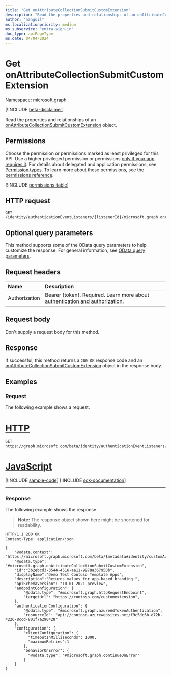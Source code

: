 ```yaml
---
title: "Get onAttributeCollectionSubmitCustomExtension"
description: "Read the properties and relationships of an onAttributeCollectionSubmitCustomExtension object."
author: "nanguil"
ms.localizationpriority: medium
ms.subservice: "entra-sign-in"
doc_type: apiPageType
ms.date: 04/04/2024
---
```


# Get onAttributeCollectionSubmitCustomExtension

Namespace: microsoft.graph

[!INCLUDE [beta-disclaimer](../../includes/beta-disclaimer.md)]

Read the properties and relationships of an [onAttributeCollectionSubmitCustomExtension](../resources/onattributecollectionsubmitcustomextension.md) object.

## Permissions

Choose the permission or permissions marked as least privileged for this API. Use a higher privileged permission or permissions [only if your app requires it](/graph/permissions-overview#best-practices-for-using-microsoft-graph-permissions). For details about delegated and application permissions, see [Permission types](/graph/permissions-overview#permission-types). To learn more about these permissions, see the [permissions reference](/graph/permissions-reference).

<!-- { "blockType": "permissions", "name": "onattributecollectionsubmitcustomextension_get" } -->
[!INCLUDE [permissions-table](../includes/permissions/onattributecollectionsubmitcustomextension-get-permissions.md)]

## HTTP request

<!-- {
  "blockType": "ignored"
}
-->
``` http
GET /identity/authenticationEventListeners/{listenerId}/microsoft.graph.onAttributeCollectionSubmitListener/handler/microsoft.graph.onAttributeCollectionSubmitCustomExtensionHandler/customExtension
```

## Optional query parameters

This method supports some of the OData query parameters to help customize the response. For general information, see [OData query parameters](/graph/query-parameters).

## Request headers

|Name|Description|
|:---|:---|
|Authorization|Bearer {token}. Required. Learn more about [authentication and authorization](/graph/auth/auth-concepts).|

## Request body

Don't supply a request body for this method.

## Response

If successful, this method returns a `200 OK` response code and an [onAttributeCollectionSubmitCustomExtension](../resources/onattributecollectionsubmitcustomextension.md) object in the response body.

## Examples

### Request

The following example shows a request.
# [HTTP](#tab/http)
<!-- {
  "blockType": "request",
  "name": "get_onattributecollectionsubmitcustomextension"
}
-->
``` http
GET https://graph.microsoft.com/beta/identity/authenticationEventListeners/{listenerId}/microsoft.graph.onAttributeCollectionSubmitListener/handler/microsoft.graph.onAttributeCollectionSubmitCustomExtensionHandler/customExtension
```

# [JavaScript](#tab/javascript)
[!INCLUDE [sample-code](../includes/snippets/javascript/get-onattributecollectionsubmitcustomextension-javascript-snippets.md)]
[!INCLUDE [sdk-documentation](../includes/snippets/snippets-sdk-documentation-link.md)]

---

### Response

The following example shows the response.
>**Note:** The response object shown here might be shortened for readability.
<!-- {
  "blockType": "response",
  "truncated": true,
  "@odata.type": "microsoft.graph.onAttributeCollectionSubmitCustomExtension"
}
-->
``` http
HTTP/1.1 200 OK
Content-Type: application/json

{
    "@odata.context": "https://microsoft.graph.microsoft.com/beta/$metadata#identity/customAuthenticationExtensions/$entity",
    "@odata.type": "#microsoft.graph.onAttributeCollectionSubmitCustomExtension",
    "id":"3b2ebcd3-3544-4516-aa11-9978a367950b",
    "displayName":"Demo Test Contoso Template Apps",
    "description":"Returns values for app-based branding.",
    "apiSchemaVersion": "10-01-2021-preview",
    "endpointConfiguration": {
        "@odata.type": "#microsoft.graph.httpRequestEndpoint",
        "targetUrl": "https://contoso.com/customextension",
    },
    "authenticationConfiguration": {
        "@odata.type": "#microsoft.graph.azureAdTokenAuthentication",
        "resourceId": "api://contoso.azurewebsites.net/f9c5dc6b-d72b-4226-8ccd-801f7a290428"
    },
    "configuration": {
        "clientConfiguration": {
          "timeoutInMilliseconds": 1000,
          "maximumRetries":1
        },
        "behaviorOnError": {
          "@odata.type": "#microsoft.graph.continueOnError"
        }
    }
}
```

